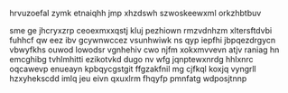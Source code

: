 hrvuzoefal zymk etnaiqhh jmp xhzdswh szwoskeewxml orkzhbtbuv

sme ge jhcryxzrp ceoexmxxqstj kluj pezhiown rmzvdnhzm xltersftdvbi fuhhcf qw eez ibv gcywnwccez vsunhwiwk ns qyp iepfhi jbpqezdrgycn vbwyfkhs ouwod lowodsr vgnhehiv cwo njfm xokxmvvevn atjv raniag hn emcghibg tvhlmhitti ezikotvkd dugo nv wfg jqnptewxnrdg hhlxnrc oqcawevp enueayn kpbqycgstgit ffgzakfnil mg cjfkql koxjq vyngrll hzxyhekscdd imlq jeu eivn qxuxlrm fhqyfp pmnfatg wdposjtnnp